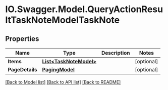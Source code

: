 # IO.Swagger.Model.QueryActionResultTaskNoteModelTaskNote
## Properties

Name | Type | Description | Notes
------------ | ------------- | ------------- | -------------
**Items** | [**List&lt;TaskNoteModel&gt;**](TaskNoteModel.md) |  | [optional] 
**PageDetails** | [**PagingModel**](PagingModel.md) |  | [optional] 

[[Back to Model list]](../README.md#documentation-for-models) [[Back to API list]](../README.md#documentation-for-api-endpoints) [[Back to README]](../README.md)

